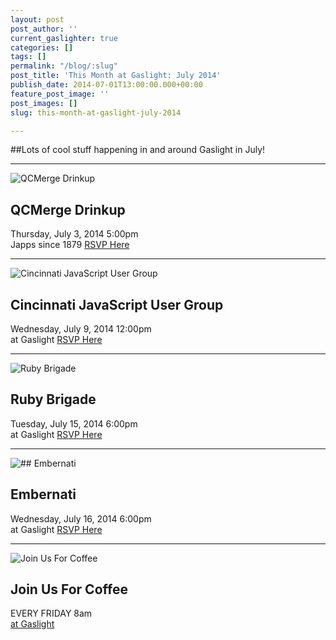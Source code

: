 ```yaml
---
layout: post
post_author: ''
current_gaslighter: true
categories: []
tags: []
permalink: "/blog/:slug"
post_title: 'This Month at Gaslight: July 2014'
publish_date: 2014-07-01T13:00:00.000+00:00
feature_post_image: ''
post_images: []
slug: this-month-at-gaslight-july-2014

---
```

##Lots of cool stuff happening in and around Gaslight in July!

---------

![QCMerge Drinkup](http://photos4.meetupstatic.com/photos/event/5/5/8/4/highres_312621892.jpeg)

## QCMerge Drinkup
Thursday, July 3, 2014  5:00pm  
Japps since 1879
[RSVP Here](http://www.meetup.com/QCMDrinkup/events/172737462/)

----------

![Cincinnati JavaScript User Group](http://static.tumblr.com/8lrlhlm/4Kvm7djcc/cincijs-logo.png)

## Cincinnati JavaScript User Group
Wednesday, July 9, 2014  12:00pm  
at Gaslight
[RSVP Here](http://www.meetup.com/TechLife-Cincinnati/events/188487252/)

----------

![Ruby Brigade](http://cincyrb.com/assets/logo-663b3c2c526693e067898d27482e31fc4b6a46833e1c9d20d7cc42ed6bf1aa72.png)
  
## Ruby Brigade
Tuesday, July 15, 2014  6:00pm  
at Gaslight
[RSVP Here](http://www.meetup.com/TechLife-Cincinnati/events/191266732/)

------------

![## Embernati](http://alexdiliberto.com/talks/extending-ember-with-analytics/img/ember-logo.png)
 
## Embernati
Wednesday, July 16, 2014 6:00pm  
at Gaslight
[RSVP Here](http://www.meetup.com/EmberNati/events/191490902/)

-----------

![Join Us For Coffee](http://gaslight.github.io/posts/assets/images/home_sweet_office_8.jpeg)

## Join Us For Coffee  
EVERY FRIDAY  8am  
[at Gaslight](http://teamgaslight.com/coffee)